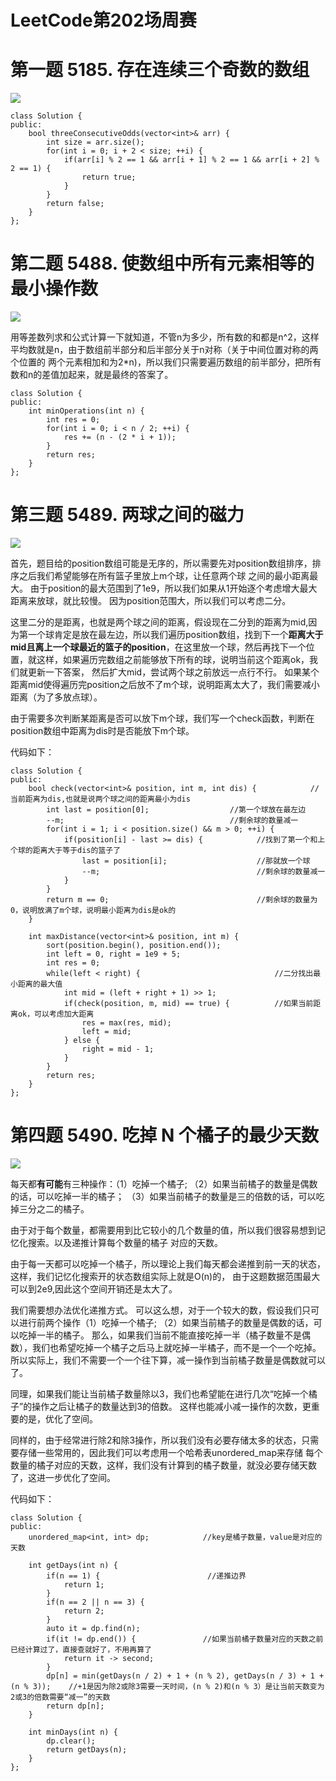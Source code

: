 # LeetCode第202场周赛

# 第一题 5185. 存在连续三个奇数的数组
![](https://img2020.cnblogs.com/blog/2078361/202008/2078361-20200816221055879-600652746.png)

```
class Solution {
public:
    bool threeConsecutiveOdds(vector<int>& arr) {
        int size = arr.size();
        for(int i = 0; i + 2 < size; ++i) {
            if(arr[i] % 2 == 1 && arr[i + 1] % 2 == 1 && arr[i + 2] % 2 == 1) {
                return true;
            }
        }
        return false;
    }
};
```

# 第二题 5488. 使数组中所有元素相等的最小操作数
![](https://img2020.cnblogs.com/blog/2078361/202008/2078361-20200816221140017-681438569.png)

用等差数列求和公式计算一下就知道，不管n为多少，所有数的和都是n^2，这样平均数就是n，由于数组前半部分和后半部分关于n对称（关于中间位置对称的两个位置的
两个元素相加和为2*n)，所以我们只需要遍历数组的前半部分，把所有数和n的差值加起来，就是最终的答案了。

```
class Solution {
public:
    int minOperations(int n) {
        int res = 0;
        for(int i = 0; i < n / 2; ++i) {
            res += (n - (2 * i + 1));
        }
        return res;
    }
};
```

# 第三题 5489. 两球之间的磁力
![](https://img2020.cnblogs.com/blog/2078361/202008/2078361-20200816221423771-1549036712.png)

首先，题目给的position数组可能是无序的，所以需要先对position数组排序，排序之后我们希望能够在所有篮子里放上m个球，让任意两个球
之间的最小距离最大。
由于position的最大范围到了1e9，所以我们如果从1开始逐个考虑增大最大距离来放球，就比较慢。
因为position范围大，所以我们可以考虑二分。

这里二分的是距离，也就是两个球之间的距离，假设现在二分到的距离为mid,因为第一个球肯定是放在最左边，所以我们遍历position数组，找到下一个**距离大于
mid且离上一个球最近的篮子的position**，在这里放一个球，然后再找下一个位置，就这样，如果遍历完数组之前能够放下所有的球，说明当前这个距离ok，我们就更新一下答案，
然后扩大mid，尝试两个球之前放远一点行不行。
如果某个距离mid使得遍历完position之后放不了m个球，说明距离太大了，我们需要减小距离（为了多放点球）。

由于需要多次判断某距离是否可以放下m个球，我们写一个check函数，判断在position数组中距离为dis时是否能放下m个球。

代码如下：

```
class Solution {
public:
    bool check(vector<int>& position, int m, int dis) {            //当前距离为dis,也就是说两个球之间的距离最小为dis
        int last = position[0];                  //第一个球放在最左边
        --m;                                     //剩余球的数量减一
        for(int i = 1; i < position.size() && m > 0; ++i) {
            if(position[i] - last >= dis) {            //找到了第一个和上个球的距离大于等于dis的篮子了
                last = position[i];                    //那就放一个球
                --m;                                   //剩余球的数量减一
            }
        }
        return m == 0;                                 //剩余球的数量为0，说明放满了m个球，说明最小距离为dis是ok的
    }

    int maxDistance(vector<int>& position, int m) {
        sort(position.begin(), position.end());
        int left = 0, right = 1e9 + 5;
        int res = 0;
        while(left < right) {                              //二分找出最小距离的最大值
            int mid = (left + right + 1) >> 1;
            if(check(position, m, mid) == true) {          //如果当前距离ok，可以考虑加大距离
                res = max(res, mid);
                left = mid;
            } else {                  
                right = mid - 1;
            }
        }
        return res;
    }
};
```

# 第四题 5490. 吃掉 N 个橘子的最少天数
![](https://img2020.cnblogs.com/blog/2078361/202008/2078361-20200816231449863-59109229.png)

每天都**有可能**有三种操作：（1）吃掉一个橘子; （2）如果当前橘子的数量是偶数的话，可以吃掉一半的橘子；
（3）如果当前橘子的数量是三的倍数的话，可以吃掉三分之二的橘子。

由于对于每个数量，都需要用到比它较小的几个数量的值，所以我们很容易想到记忆化搜索。以及递推计算每个数量的橘子
对应的天数。

由于每一天都可以吃掉一个橘子，所以理论上我们每天都会递推到前一天的状态，这样，我们记忆化搜索开的状态数组实际上就是O(n)的，
由于这题数据范围最大可以到2e9,因此这个空间开销还是太大了。

我们需要想办法优化递推方式。
可以这么想，对于一个较大的数，假设我们只可以进行前两个操作（1）吃掉一个橘子; （2）如果当前橘子的数量是偶数的话，可以吃掉一半的橘子。
那么，如果我们当前不能直接吃掉一半（橘子数量不是偶数），我们也希望吃掉一个橘子之后马上就吃掉一半橘子，而不是一个一个吃掉。
所以实际上，我们不需要一个一个往下算，减一操作到当前橘子数量是偶数就可以了。

同理，如果我们能让当前橘子数量除以3，我们也希望能在进行几次“吃掉一个橘子”的操作之后让橘子的数量达到3的倍数。
这样也能减小减一操作的次数，更重要的是，优化了空间。

同样的，由于经常进行除2和除3操作，所以我们没有必要存储太多的状态，只需要存储一些常用的，因此我们可以考虑用一个哈希表unordered_map来存储
每个数量的橘子对应的天数，这样，我们没有计算到的橘子数量，就没必要存储天数了，这进一步优化了空间。

代码如下：

```
class Solution {
public:
    unordered_map<int, int> dp;            //key是橘子数量，value是对应的天数

    int getDays(int n) {
        if(n == 1) {                        //递推边界
            return 1;
        }
        if(n == 2 || n == 3) {
            return 2;
        }
        auto it = dp.find(n);               
        if(it != dp.end()) {               //如果当前橘子数量对应的天数之前已经计算过了，直接查就好了，不用再算了
            return it -> second;
        }
        dp[n] = min(getDays(n / 2) + 1 + (n % 2), getDays(n / 3) + 1 + (n % 3));    //+1是因为除2或除3需要一天时间，(n % 2)和(n % 3）是让当前天数变为2或3的倍数需要“减一”的天数
        return dp[n];
    }
    
    int minDays(int n) {
        dp.clear();
        return getDays(n);
    }
};
```